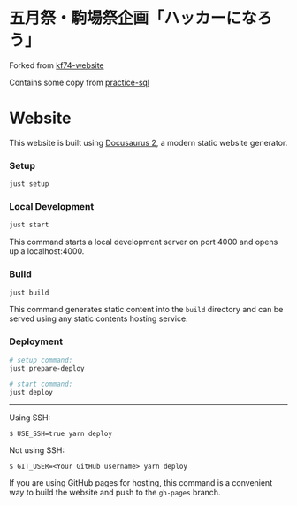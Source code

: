 # 五月祭・駒場祭企画「ハッカーになろう」

Forked from [kf74-website](https://github.com/ut-code/kf74-website)

Contains some copy from [practice-sql](https://github.com/brdgb/practice-sql)

# Website

This website is built using [Docusaurus 2](https://docusaurus.io/), a modern static website generator.

### Setup

```sh
just setup
```

### Local Development

```sh
just start
```

This command starts a local development server on port 4000 and opens up a localhost:4000.

### Build

```sh
just build
```

This command generates static content into the `build` directory and can be served using any static contents hosting service.

### Deployment

```sh
# setup command:
just prepare-deploy
```

```sh
# start command:
just deploy
```

--- 
Using SSH:

```
$ USE_SSH=true yarn deploy
```

Not using SSH:

```
$ GIT_USER=<Your GitHub username> yarn deploy
```

If you are using GitHub pages for hosting, this command is a convenient way to build the website and push to the `gh-pages` branch.


